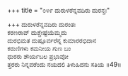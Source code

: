 +++
title = "೦೪೯ ದುರುಳರೆನ್ನವದಿರು ದುರನ್ತಃ"

+++
ದುರುಳರೆನ್ನವದಿರು ದುರಂತಃ  
ಕರಣರಾವ್ ದುಶ್ಚೇಷ್ಟೆಯೆಮ್ಮದು  
ದುರಭಿಮತ ದುಷ್ಪೂರ್ವರೆನ್ನ ಕುಮಾರರಭಿದಾನ  
ಕರುಣಿಗಳು ಕಮನೀಯ ಗುಣ ಬಂ  
ಧುರರು ಶೌರ್ಯಬಲ ಪ್ರಭಾವೋ  
ತ್ತರರು ನಿನ್ನವರೆಂದು ನಯದಲಿ ತಿಳುಹಿದನು ಸತಿಯ   ॥49॥